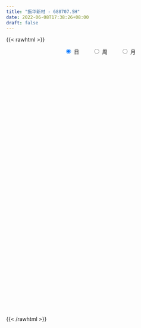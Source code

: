 ```yaml
---
title: "振华新材 - 688707.SH"
date: 2022-06-08T17:38:26+08:00
draft: false
---
```

{{< rawhtml >}}
    <div style="text-align: center">
        <label style="padding: 1rem;"><input style="margin-right: .5rem" type="radio" name="period" value="D" checked onclick="period_change(this)">日</label>
        <label style="padding: 1rem;"><input style="margin-right: .5rem" type="radio" name="period" value="W" onclick="period_change(this)">周</label>
        <label style="padding: 1rem;"><input style="margin-right: .5rem" type="radio" name="period" value="M" onclick="period_change(this)">月</label>
    </div>
    <div id="chart" style="height: 700px;"></div> 
    <script type="text/javascript">
        const D_v = [567535.17,259425.16,252922.2,158355.13,97398.34,103595.44,101700.54,86135.04,65069.32,67360.77,94315.32,47798.13,47493.36,57706.25,66798.92,40707.4,88845.44,116200.63,78065.21,122623.33,88065.3,92468.78,80331.85,63499.66,37862.02,55684.66,48262.06,112372.92,57655.48,34985.06,49640.66,66334.17,56231.46,36848.17,38638.57,33623.35,42373.08,54119.8,47126.2,40217.54,53749.68,73156.1,57153.17,45089.97,27337.48,39978.11,38725.26,25855.4,24502.14,19905.14,23213.02,23329.89,17826.55,29628.97,25732.17,23064.84,32299.17,27618.51,14086.26,14778.26,9232.03,56637.03,34931.78,37315.66,31658.52,13979.38,27721.41,7725.58,15464.09,14998.3,24467.24,14436.43,19661.92,15319.33,14098.67,32196.03,18000.7,22744.05,27915.17,21674.74,22865.99,18941.29,23573.81,12706.24,12858.5,13139.87,9972.16,12691.33,10570.4,11766.94,13496.74,13431.91,21519.01,16001.47,48325.77,19056.44,15019.07,30053.35,33586.39,21217.07,20603.72,20621.71,13777.12,36814.87,39644.19,26585.81,34691.82,29003.13,24206.95,24492.5,34975.62,29963.37,60617.25,48664.55,42035.07,59455.21,43967.91,32654.71,50409.77,45894.01,19548.88,17290.89,22829.58,26091.33,23869.27,30130.83,24961.45,18730.45,26417.28,16858.75,17676.1,16611.04,11763.07,20653.14,33964.59,21219.09,14758.19,14703.64,18440.19,16393.81,11061.55,10966.62,12790.27,16550.98,37257.69,31934.76,41147.24,24322.22,20309.05,46635.09,21847.45,22226.77,16649.19,30258.69,12012.63,14029.49,10398.85,12904.92,9766.11,12303.73,14958.26,23232.55,42051.21,13678.75,15769.29,19661.91,12466.71,12982.86,24882.59,54595.55,75814.08,65678.97,56522.01]
const D_histogram = [0.0,-0.0108490028,-0.412086837,-0.7463078541,-0.9127271257,-1.0780390458,-1.1153857583,-1.224379668,-1.156625406,-1.0102750764,-0.6789945221,-0.4709838174,-0.2811439866,-0.3072862927,-0.0946742471,0.0786034254,0.3366652748,0.678883388,0.9209831481,1.2042411425,1.4006144404,1.3165307768,1.3535450713,1.2112706241,1.0391765478,0.6999681449,0.4368517883,0.6873311858,0.7070424353,0.6062713102,0.5723692712,0.4487495714,0.4945250779,0.4674488922,0.3057199157,0.1433175011,0.0218649271,-0.1875813781,-0.4126936198,-0.3745075308,-0.1966900607,0.0789177639,0.4292707731,0.5263304166,0.5138644127,0.5158332821,0.5785394116,0.5911075722,0.4432469767,0.3247416833,0.1579938558,0.0127856507,-0.154735035,-0.3488043732,-0.2403061451,-0.2012986803,-0.1531877008,-0.2464098228,-0.3193837038,-0.4127654498,-0.4429030186,-0.7167141696,-0.9715529319,-1.001091976,-0.8058152651,-0.7192592755,-0.7892610679,-0.7885485304,-0.6887850506,-0.6059030885,-0.3802126921,-0.1653219468,-0.0899800773,-0.116698205,-0.0965907695,-0.2145319956,-0.2546981831,-0.3608548979,-0.2320371071,-0.1631914714,-0.0688019059,0.0897755173,0.0949959141,0.0578499352,-0.002758712,-0.0187302679,0.0452099167,-0.0529014212,-0.0909665061,-0.2002357323,-0.1622404819,0.0047258928,0.123788237,0.2471449847,0.4778444349,0.568635763,0.5471728008,0.7264541017,0.9120140314,0.949304401,0.8927346863,0.8178329959,0.6875549237,0.8692548247,0.9127110565,0.9545052633,1.0649198032,1.0678155679,0.9943533123,0.872063303,0.6987031504,0.4044638888,-0.1412140414,-0.6758009799,-0.8094732215,-0.7021529243,-0.753495341,-0.8692431717,-0.4601819894,-0.1293105431,0.0085058374,0.1106107064,0.0826194196,0.0228668504,-0.1417812412,-0.419381085,-0.692280198,-0.8263721071,-0.7133016979,-0.6793599045,-0.6039860216,-0.5320213436,-0.5004913041,-0.3308056523,-0.5102463162,-0.6024672769,-0.6740182257,-0.7566826939,-0.6698616974,-0.530889176,-0.5005977019,-0.5637612572,-0.7479130976,-0.762329036,-0.7463603163,-0.7117594356,-0.3746633217,-0.1366495058,0.0596428282,0.0170570447,-0.0243642176,-0.0794212711,-0.0518893995,0.1632905878,0.265537929,0.3701699893,0.4310392928,0.5183797269,0.5603921866,0.592212346,0.5131562466,0.3943831394,0.021194582,-0.1715771243,-0.2752321118,-0.2729352029,-0.2554203389,-0.219768686,-0.0739235343,0.4360075369,0.9907003306,1.4891443245,1.650307917]
const D_fast = [0.0,-0.0135612536,-0.5178207969,-1.0386187776,-1.4332198306,-1.8680415122,-2.1842346643,-2.599323491,-2.8207255804,-2.9269440199,-2.7654120962,-2.6751473458,-2.5555935117,-2.6585573909,-2.4696139071,-2.2766853782,-1.9344572102,-1.42251825,-0.9501727028,-0.3658544228,0.1806724852,0.4257215158,0.8011220781,0.961665287,1.0493653477,0.885148981,0.7312455714,1.1535577653,1.3500296237,1.4008263261,1.5100166049,1.4985842979,1.667991074,1.7577771113,1.6724781137,1.5459050744,1.4299187322,1.1735770825,0.8452914358,0.7898506421,0.918495597,1.2138328626,1.6715035651,1.9001458127,2.016145912,2.1470731019,2.3544140843,2.5147591379,2.4777102866,2.4403904141,2.3131410506,2.171129258,1.9649248137,1.6836543822,1.7320760739,1.7207588686,1.730572923,1.5757483453,1.4229285384,1.2263554299,1.0854921065,0.6325024131,0.1347754178,-0.1450366203,-0.1512137256,-0.2444725549,-0.5117896143,-0.7082142093,-0.7806469923,-0.8492408023,-0.7186035789,-0.5450433202,-0.4921964701,-0.5480891491,-0.5521294059,-0.7237036309,-0.8275443642,-1.0239148034,-0.9531062894,-0.9250585216,-0.8478694326,-0.66684813,-0.6378787547,-0.6605622498,-0.721860575,-0.7425146979,-0.6672720341,-0.7786087273,-0.8394154387,-0.998743598,-1.0013084681,-0.8331606202,-0.6831512167,-0.4980082228,-0.1478476639,0.085102605,0.2004328429,0.5613276693,0.9748911069,1.2495075767,1.4161215336,1.5456780921,1.5872887508,1.9863023581,2.257936354,2.5383568767,2.9150013673,3.1848510239,3.3599770965,3.4557029129,3.4570185479,3.2638952585,2.682913818,1.9793766345,1.6433360874,1.5751181536,1.3354019017,1.0023432781,1.296358963,1.5949027735,1.7348456134,1.864603159,1.8572667271,1.8032308705,1.6031374687,1.2206923536,0.774723191,0.4340382552,0.36878324,0.2328850572,0.1572624346,0.0962217767,0.0026289903,0.089613229,-0.217389014,-0.4602267939,-0.7002822991,-0.9721174407,-1.0527618686,-1.0465116413,-1.1413695926,-1.3454734622,-1.716603577,-1.9216017744,-2.0922231338,-2.2355621119,-1.9921318286,-1.7882803891,-1.5770773481,-1.6153988704,-1.662911187,-1.7378235584,-1.7232640366,-1.4672614024,-1.298629579,-1.1014550213,-0.9328258946,-0.7158905288,-0.5337800224,-0.3539067765,-0.3046738142,-0.3248511365,-0.6927410485,-0.9284070359,-1.1008700513,-1.1668069431,-1.2131471638,-1.2324376825,-1.1050734144,-0.4861404589,0.3162274175,1.1869574925,1.7606980642]
const D_slow = [0.0,-0.0027122507,-0.10573396,-0.2923109235,-0.5204927049,-0.7900024664,-1.0688489059,-1.374943823,-1.6641001744,-1.9166689435,-2.0864175741,-2.2041635284,-2.2744495251,-2.3512710982,-2.37493966,-2.3552888037,-2.271122485,-2.101401638,-1.8711558509,-1.5700955653,-1.2199419552,-0.890809261,-0.5524229932,-0.2496053371,0.0101887998,0.1851808361,0.2943937831,0.4662265796,0.6429871884,0.7945550159,0.9376473337,1.0498347266,1.173465996,1.2903282191,1.366758198,1.4025875733,1.4080538051,1.3611584605,1.2579850556,1.1643581729,1.1151856577,1.1349150987,1.242232792,1.3738153961,1.5022814993,1.6312398198,1.7758746727,1.9236515658,2.0344633099,2.1156487308,2.1551471947,2.1583436074,2.1196598486,2.0324587553,1.9723822191,1.922057549,1.8837606238,1.8221581681,1.7423122421,1.6391208797,1.5283951251,1.3492165827,1.1063283497,0.8560553557,0.6546015394,0.4747867206,0.2774714536,0.080334321,-0.0918619417,-0.2433377138,-0.3383908868,-0.3797213735,-0.4022163928,-0.4313909441,-0.4555386364,-0.5091716353,-0.5728461811,-0.6630599056,-0.7210691823,-0.7618670502,-0.7790675267,-0.7566236473,-0.7328746688,-0.718412185,-0.719101863,-0.72378443,-0.7124819508,-0.7257073061,-0.7484489326,-0.7985078657,-0.8390679862,-0.837886513,-0.8069394537,-0.7451532075,-0.6256920988,-0.4835331581,-0.3467399579,-0.1651264324,0.0628770754,0.3002031757,0.5233868473,0.7278450962,0.8997338272,1.1170475333,1.3452252975,1.5838516133,1.8500815641,2.1170354561,2.3656237842,2.5836396099,2.7583153975,2.8594313697,2.8241278594,2.6551776144,2.452809309,2.2772710779,2.0888972427,1.8715864498,1.7565409524,1.7242133166,1.726339776,1.7539924526,1.7746473075,1.7803640201,1.7449187098,1.6400734386,1.4670033891,1.2604103623,1.0820849378,0.9122449617,0.7612484563,0.6282431204,0.5031202944,0.4204188813,0.2928573022,0.142240483,-0.0262640734,-0.2154347469,-0.3829001712,-0.5156224652,-0.6407718907,-0.781712205,-0.9686904794,-1.1592727384,-1.3458628175,-1.5238026764,-1.6174685068,-1.6516308833,-1.6367201762,-1.6324559151,-1.6385469695,-1.6584022872,-1.6713746371,-1.6305519902,-1.5641675079,-1.4716250106,-1.3638651874,-1.2342702557,-1.094172209,-0.9461191225,-0.8178300609,-0.719234276,-0.7139356305,-0.7568299116,-0.8256379395,-0.8938717402,-0.9577268249,-1.0126689965,-1.03114988,-0.9221479958,-0.6744729131,-0.302186832,0.1103901472]
const D_data = [['2021-09-14', 58.0, 46.97, 46.78, 58.2],['2021-09-15', 49.0, 46.8, 46.68, 49.16],['2021-09-16', 47.0, 40.61, 40.5, 47.29],['2021-09-17', 40.31, 38.96, 37.78, 41.5],['2021-09-22', 38.44, 38.98, 38.0, 40.47],['2021-09-23', 39.39, 37.2, 37.1, 39.75],['2021-09-24', 37.17, 37.24, 35.64, 38.49],['2021-09-27', 37.16, 34.83, 34.06, 37.8],['2021-09-28', 34.96, 35.76, 34.8, 36.64],['2021-09-29', 35.11, 36.2, 35.11, 37.65],['2021-09-30', 36.8, 38.85, 36.27, 39.07],['2021-10-08', 39.4, 38.0, 37.4, 39.5],['2021-10-11', 38.44, 38.23, 37.88, 39.33],['2021-10-12', 38.28, 35.4, 34.71, 38.43],['2021-10-13', 35.37, 38.4, 35.35, 39.09],['2021-10-14', 38.14, 38.61, 37.69, 39.17],['2021-10-15', 38.36, 40.68, 37.54, 41.41],['2021-10-18', 40.58, 43.46, 40.53, 44.35],['2021-10-19', 43.62, 44.15, 42.45, 44.99],['2021-10-20', 44.15, 46.7, 43.52, 47.44],['2021-10-21', 46.24, 47.76, 45.21, 48.78],['2021-10-22', 46.98, 45.49, 45.29, 47.8],['2021-10-25', 45.0, 47.85, 43.0, 48.7],['2021-10-26', 47.5, 46.29, 45.86, 48.26],['2021-10-27', 46.0, 45.95, 45.03, 46.91],['2021-10-28', 45.95, 43.18, 42.64, 46.47],['2021-10-29', 43.43, 42.99, 41.6, 43.72],['2021-11-01', 43.15, 49.9, 43.15, 51.0],['2021-11-02', 50.87, 48.38, 47.33, 50.87],['2021-11-03', 48.1, 47.28, 46.79, 48.58],['2021-11-04', 47.6, 48.35, 47.0, 49.18],['2021-11-05', 48.26, 47.35, 46.69, 50.68],['2021-11-08', 48.16, 49.8, 47.17, 49.95],['2021-11-09', 49.5, 49.5, 48.81, 49.86],['2021-11-10', 49.25, 47.8, 46.82, 49.7],['2021-11-11', 47.8, 47.29, 46.89, 48.97],['2021-11-12', 47.34, 47.3, 45.55, 47.94],['2021-11-15', 47.3, 45.43, 44.58, 47.3],['2021-11-16', 45.43, 44.0, 43.81, 46.7],['2021-11-17', 44.2, 46.65, 44.2, 46.88],['2021-11-18', 46.6, 48.92, 45.6, 49.46],['2021-11-19', 49.0, 51.49, 48.92, 53.0],['2021-11-22', 52.17, 54.5, 51.3, 55.08],['2021-11-23', 54.9, 53.11, 52.82, 55.44],['2021-11-24', 53.21, 52.59, 52.19, 54.57],['2021-11-25', 51.9, 53.38, 51.43, 55.0],['2021-11-26', 53.27, 55.0, 53.27, 56.05],['2021-11-29', 54.26, 55.31, 53.85, 56.24],['2021-11-30', 56.3, 53.63, 53.2, 56.3],['2021-12-01', 53.59, 53.88, 52.58, 54.69],['2021-12-02', 54.85, 53.0, 52.86, 55.32],['2021-12-03', 53.0, 52.8, 51.34, 53.49],['2021-12-06', 52.71, 51.92, 51.58, 53.5],['2021-12-07', 52.47, 50.7, 49.98, 52.52],['2021-12-08', 51.15, 54.31, 51.01, 54.63],['2021-12-09', 54.56, 53.94, 53.01, 54.56],['2021-12-10', 53.2, 54.42, 53.2, 56.15],['2021-12-13', 53.85, 52.63, 51.61, 54.35],['2021-12-14', 52.58, 52.46, 51.6, 53.15],['2021-12-15', 51.61, 51.7, 51.32, 53.05],['2021-12-16', 52.1, 52.04, 51.5, 52.3],['2021-12-17', 52.01, 47.9, 47.06, 52.01],['2021-12-20', 47.9, 46.2, 45.6, 47.9],['2021-12-21', 45.71, 47.6, 45.6, 47.73],['2021-12-22', 47.9, 50.25, 47.9, 51.4],['2021-12-23', 50.5, 49.12, 48.8, 50.99],['2021-12-24', 48.73, 46.65, 46.5, 49.0],['2021-12-27', 47.07, 46.74, 46.35, 47.66],['2021-12-28', 46.5, 47.66, 46.5, 47.95],['2021-12-29', 47.7, 47.4, 46.83, 48.3],['2021-12-30', 47.79, 49.59, 47.21, 50.97],['2021-12-31', 50.5, 50.38, 49.45, 50.8],['2022-01-04', 51.28, 49.26, 48.61, 51.3],['2022-01-05', 49.0, 47.97, 47.38, 49.25],['2022-01-06', 47.53, 48.39, 47.53, 49.25],['2022-01-07', 48.5, 46.2, 45.95, 48.73],['2022-01-10', 46.8, 46.48, 45.05, 46.99],['2022-01-11', 46.4, 44.92, 44.6, 46.75],['2022-01-12', 45.19, 47.59, 45.19, 48.09],['2022-01-13', 47.4, 47.11, 46.36, 49.0],['2022-01-14', 47.69, 47.67, 46.58, 48.05],['2022-01-17', 47.4, 49.06, 47.4, 49.23],['2022-01-18', 48.99, 47.55, 47.25, 49.54],['2022-01-19', 47.05, 46.89, 46.22, 47.55],['2022-01-20', 47.52, 46.25, 45.81, 47.52],['2022-01-21', 46.0, 46.49, 45.55, 47.05],['2022-01-24', 46.26, 47.53, 45.85, 47.97],['2022-01-25', 47.53, 45.3, 45.27, 47.87],['2022-01-26', 45.3, 45.52, 44.9, 46.1],['2022-01-27', 45.73, 44.0, 43.7, 46.31],['2022-01-28', 43.9, 45.39, 42.6, 46.0],['2022-02-07', 47.4, 47.38, 46.01, 48.69],['2022-02-08', 47.18, 47.49, 46.1, 47.79],['2022-02-09', 47.93, 48.24, 47.07, 48.52],['2022-02-10', 48.36, 50.74, 48.36, 51.2],['2022-02-11', 50.5, 50.2, 49.37, 50.81],['2022-02-14', 50.2, 49.37, 48.03, 50.56],['2022-02-15', 49.37, 52.79, 49.37, 53.23],['2022-02-16', 52.82, 54.51, 52.82, 55.55],['2022-02-17', 54.38, 54.03, 53.69, 55.11],['2022-02-18', 54.0, 53.6, 53.0, 54.89],['2022-02-21', 53.97, 53.79, 51.57, 54.26],['2022-02-22', 53.3, 53.26, 52.4, 53.69],['2022-02-23', 53.26, 58.08, 52.52, 58.34],['2022-02-24', 58.05, 57.85, 56.5, 59.89],['2022-02-25', 58.56, 59.02, 58.1, 60.58],['2022-02-28', 59.2, 61.35, 58.82, 61.45],['2022-03-01', 61.51, 61.45, 60.3, 63.4],['2022-03-02', 60.91, 61.45, 59.33, 62.2],['2022-03-03', 61.39, 61.41, 60.64, 63.27],['2022-03-04', 60.8, 60.98, 60.21, 62.88],['2022-03-07', 61.87, 59.04, 58.2, 61.87],['2022-03-08', 58.98, 54.12, 53.0, 60.39],['2022-03-09', 55.6, 51.39, 49.39, 55.6],['2022-03-10', 54.0, 54.37, 53.33, 55.08],['2022-03-11', 54.05, 57.05, 53.97, 58.23],['2022-03-14', 55.83, 54.94, 54.81, 56.85],['2022-03-15', 53.15, 53.31, 52.9, 57.63],['2022-03-16', 54.25, 60.41, 54.25, 60.72],['2022-03-17', 62.33, 61.45, 60.77, 63.66],['2022-03-18', 61.4, 60.5, 59.5, 62.5],['2022-03-21', 62.93, 61.0, 60.03, 62.93],['2022-03-22', 60.95, 59.9, 58.88, 60.95],['2022-03-23', 59.9, 59.56, 58.98, 62.86],['2022-03-24', 59.5, 57.84, 56.53, 59.5],['2022-03-25', 58.01, 55.24, 54.88, 58.8],['2022-03-28', 55.0, 53.58, 52.13, 55.57],['2022-03-29', 53.46, 53.8, 52.82, 55.2],['2022-03-30', 54.45, 56.39, 54.13, 57.21],['2022-03-31', 56.0, 55.38, 54.0, 58.5],['2022-04-01', 54.5, 55.8, 53.83, 57.4],['2022-04-06', 55.55, 55.8, 53.91, 56.3],['2022-04-07', 54.16, 55.24, 54.0, 56.28],['2022-04-08', 55.03, 57.25, 54.88, 58.37],['2022-04-11', 57.2, 52.56, 51.64, 57.99],['2022-04-12', 52.5, 52.5, 51.0, 52.82],['2022-04-13', 52.01, 51.81, 50.8, 53.73],['2022-04-14', 52.47, 50.66, 50.3, 53.01],['2022-04-15', 50.03, 52.18, 48.71, 52.59],['2022-04-18', 52.17, 52.9, 51.02, 53.28],['2022-04-19', 53.58, 51.5, 51.44, 53.9],['2022-04-20', 52.1, 49.71, 49.56, 52.1],['2022-04-21', 49.22, 46.87, 46.13, 49.89],['2022-04-22', 47.0, 47.7, 45.67, 48.0],['2022-04-25', 49.0, 47.3, 46.37, 50.6],['2022-04-26', 47.7, 46.88, 46.25, 49.88],['2022-04-27', 45.44, 51.02, 44.44, 51.58],['2022-04-28', 50.03, 50.9, 49.38, 52.0],['2022-04-29', 51.49, 51.29, 49.28, 51.84],['2022-05-05', 50.6, 48.51, 47.55, 50.6],['2022-05-06', 47.0, 48.06, 46.38, 48.68],['2022-05-09', 47.86, 47.35, 46.91, 49.52],['2022-05-10', 46.98, 48.02, 46.2, 49.15],['2022-05-11', 48.01, 50.84, 47.87, 52.0],['2022-05-12', 50.8, 50.23, 49.58, 51.8],['2022-05-13', 50.23, 50.86, 49.6, 51.33],['2022-05-16', 51.41, 50.88, 50.35, 52.75],['2022-05-17', 50.55, 51.81, 50.32, 52.28],['2022-05-18', 51.75, 51.86, 51.4, 53.0],['2022-05-19', 51.01, 52.25, 50.77, 52.4],['2022-05-20', 52.3, 51.05, 50.35, 52.39],['2022-05-23', 50.97, 50.27, 49.07, 50.97],['2022-05-24', 50.8, 45.81, 45.67, 51.65],['2022-05-25', 45.7, 46.37, 45.01, 46.88],['2022-05-26', 46.5, 46.39, 45.68, 46.95],['2022-05-27', 46.66, 47.1, 46.41, 48.48],['2022-05-30', 47.09, 47.0, 46.61, 47.7],['2022-05-31', 47.08, 47.04, 46.27, 47.27],['2022-06-01', 47.07, 48.65, 46.76, 48.88],['2022-06-02', 48.23, 55.0, 48.01, 55.51],['2022-06-06', 56.0, 58.91, 55.0, 61.83],['2022-06-07', 58.78, 61.99, 58.05, 62.43],['2022-06-08', 62.32, 60.8, 58.0, 62.77]]
const W_v = [1238237.6600000001,302694.32,312880.45,47798.13,301551.37,497423.25,285640.25,320988.29,207714.63,268369.32,208283.99,116805.59,128551.7,122352.09,145606.75,77091.64,81275.95,113200.65,81219.71,58497.57,118334.6,120479.6,137443.7,147370.02,240735.45,192475.28,120211.9,104644.03,49027.25,103085.7,67763.23,154970.96,68482.54,95176.77,60331.87,114393.71,104927.71,198015.06]
const W_histogram = [0.0,-0.1097663818,-0.0698150697,-0.0949502517,0.0659300045,0.470748881,0.5396624299,0.830983639,0.9631042442,1.2569067999,1.5903860982,1.5632288022,1.551675667,1.0274961858,0.5434680134,0.4265527524,0.0400957224,-0.1345677361,-0.3361370419,-0.5381322782,-0.3514166498,-0.0200344802,0.5136076174,0.9240681865,0.8578117604,0.9652508611,0.6178749639,0.3736503972,0.2628278374,-0.1752616331,-0.7574584107,-0.8827241915,-1.1482523967,-1.1003373327,-1.022530098,-1.1919403888,-0.7484650784,-0.076403846]
const W_fast = [0.0,-0.1372079772,-0.1147104325,-0.1635831775,0.0137795799,0.5362856766,0.740114833,1.2391819518,1.612078618,2.2201078737,2.9511836965,3.3148336011,3.6911993827,3.423893948,3.0757327789,3.0654557059,2.6890226065,2.4807172141,2.1951136477,1.8585853419,1.9574468078,2.2838203574,2.9458643594,3.5873419751,3.7355384891,4.0842903051,3.8913831488,3.7405711814,3.695455581,3.2135507022,2.4419893219,2.0960424933,1.5434511888,1.3162819197,1.13845663,0.6710612419,0.9274202827,1.5803805537]
const W_slow = [0.0,-0.0274415954,-0.0448953629,-0.0686329258,-0.0521504247,0.0655367956,0.2004524031,0.4081983128,0.6489743739,0.9632010738,1.3607975984,1.7516047989,2.1395237157,2.3963977621,2.5322647655,2.6389029536,2.6489268842,2.6152849501,2.5312506897,2.3967176201,2.3088634577,2.3038548376,2.432256742,2.6632737886,2.8777267287,3.119039444,3.2735081849,3.3669207842,3.4326277436,3.3888123353,3.1994477326,2.9787666848,2.6917035856,2.4166192524,2.1609867279,1.8630016307,1.6758853611,1.6567843996]
const W_data = [['2021-09-17', 58.0, 38.96, 37.78, 58.2],['2021-09-24', 38.44, 37.24, 35.64, 40.47],['2021-09-30', 37.16, 38.85, 34.06, 39.07],['2021-10-08', 39.4, 38.0, 37.4, 39.5],['2021-10-15', 38.44, 40.68, 34.71, 41.41],['2021-10-22', 40.58, 45.49, 40.53, 48.78],['2021-10-29', 45.0, 42.99, 41.6, 48.7],['2021-11-05', 43.15, 47.35, 43.15, 51.0],['2021-11-12', 48.16, 47.3, 45.55, 49.95],['2021-11-19', 47.3, 51.49, 43.81, 53.0],['2021-11-26', 52.17, 55.0, 51.3, 56.05],['2021-12-03', 54.26, 52.8, 51.34, 56.3],['2021-12-10', 52.71, 54.42, 49.98, 56.15],['2021-12-17', 53.85, 47.9, 47.06, 54.35],['2021-12-24', 47.9, 46.65, 45.6, 51.4],['2021-12-31', 47.07, 50.38, 46.35, 50.97],['2022-01-07', 51.28, 46.2, 45.95, 51.3],['2022-01-14', 46.8, 47.67, 44.6, 49.0],['2022-01-21', 47.4, 46.49, 45.55, 49.54],['2022-01-28', 46.26, 45.39, 42.6, 47.97],['2022-02-11', 47.4, 50.2, 46.01, 51.2],['2022-02-18', 50.2, 53.6, 48.03, 55.55],['2022-02-25', 53.97, 59.02, 51.57, 60.58],['2022-03-04', 59.2, 60.98, 58.82, 63.4],['2022-03-11', 61.87, 57.05, 49.39, 61.87],['2022-03-18', 55.83, 60.5, 52.9, 63.66],['2022-03-25', 62.93, 55.24, 54.88, 62.93],['2022-04-01', 55.0, 55.8, 52.13, 58.5],['2022-04-08', 55.55, 57.25, 53.91, 58.37],['2022-04-15', 57.2, 52.18, 48.71, 57.99],['2022-04-22', 52.17, 47.7, 45.67, 53.9],['2022-04-29', 49.0, 51.29, 44.44, 52.0],['2022-05-06', 50.6, 48.06, 46.38, 50.6],['2022-05-13', 47.86, 50.86, 46.2, 52.0],['2022-05-20', 51.41, 51.05, 50.32, 53.0],['2022-05-27', 50.97, 47.1, 45.01, 51.65],['2022-06-02', 47.09, 55.0, 46.27, 55.51],['2022-06-10', 56.0, 60.8, 55.0, 62.77]]
const M_v = [1853812.4300000004,1132413.0,1055713.77,540050.2300000001,334193.8799999999,410949.72,753068.7599999999,392523.2399999999,363834.46,277493.2]
const M_histogram = [0.0,0.2642051282,1.0943714808,1.3468310278,1.1098483593,1.9129663032,1.9220169865,1.5484837852,0.9409955106,1.3659256739]
const M_fast = [0.0,0.3302564103,1.434015633,2.023182937,2.0636623583,3.345021878,3.8345768079,3.8481645529,3.475925156,4.2423367378]
const M_slow = [0.0,0.0660512821,0.3396441522,0.6763519092,0.953813999,1.4320555748,1.9125598214,2.2996807677,2.5349296454,2.8764110639]
const M_data = [['2021-09-30', 58.0, 38.85, 34.06, 58.2],['2021-10-29', 39.4, 42.99, 34.71, 48.78],['2021-11-30', 43.15, 53.63, 43.15, 56.3],['2021-12-31', 53.59, 50.38, 45.6, 56.15],['2022-01-28', 51.28, 45.39, 42.6, 51.3],['2022-02-28', 47.4, 61.35, 46.01, 61.45],['2022-03-31', 61.51, 55.38, 49.39, 63.66],['2022-04-29', 54.5, 51.29, 44.44, 58.37],['2022-05-31', 50.6, 47.04, 45.01, 53.0],['2022-06-30', 47.07, 60.8, 46.76, 62.77]]
        const D_a = [null,null,null,null,null,null,null,34.06,null,null,null,null,null,null,null,null,null,null,null,null,48.78,null,null,null,null,null,41.6,null,null,null,null,50.68,null,null,null,null,null,null,43.81,null,null,null,null,null,null,null,null,null,56.3,null,null,null,null,null,null,null,null,null,null,null,null,null,45.6,null,null,null,null,null,null,null,null,null,51.3,null,null,null,null,44.6,null,null,null,null,null,null,null,null,47.97,null,null,null,42.6,null,null,null,null,null,null,null,null,null,null,null,null,null,null,null,null,63.4,null,null,null,null,null,49.39,null,null,null,null,null,63.66,null,null,null,null,null,null,52.13,null,null,null,null,null,null,58.37,null,null,null,null,null,null,null,null,null,null,null,null,44.44,null,null,null,null,null,null,null,null,null,null,null,53.0,null,null,null,null,45.01,null,null,null,null,null,null,null,null,null]
const W_a = [null,null,34.06,null,null,null,null,null,null,null,null,56.3,null,null,null,null,null,null,null,42.6,null,null,null,null,null,63.66,null,null,null,null,null,44.44,null,null,null,null,null,null]
const M_a = [null,null,null,null,null,null,63.66,null,null,null]
        const D_b = [[{ coord: ['2021-09-27', 48.78] }, { coord: ['2022-01-28', 41.6] }],[{ coord: ['2022-03-01', 63.4] }, { coord: ['2022-05-18', 52.13] }]]
const W_b = [[{ coord: ['2021-09-30', 56.3] }, { coord: ['2022-03-18', 42.6] }]]
const M_b = []
    </script>
{{< /rawhtml >}}